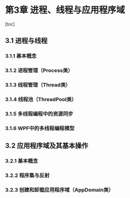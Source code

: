 # 第3章 进程、线程与应用程序域

[toc]

## 3.1 进程与线程

### 3.1.1 基本概念
### 3.1.2 进程管理（Process类）
### 3.1.3 线程管理（Thread类）
### 3.1.4 线程池（ThreadPool类）
### 3.1.5 多线程编程中的资源同步
### 3.1.6 WPF中的多线程编程模型

## 3.2 应用程序域及其基本操作

### 3.2.1 基本概念
### 3.2.2 程序集与反射
### 3.2.3 创建和卸载应用程序域（AppDomain类）